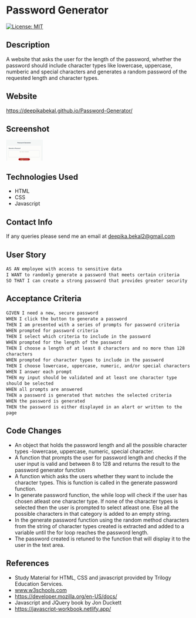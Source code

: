 # Password Generator

[![License: MIT](https://img.shields.io/badge/License-MIT-yellow.svg)](https://opensource.org/licenses/MIT)

## Description
A website that asks the user for the length of the password, whether the password should include character types like lowercase, uppercase, numberic and special characters and generates a random password of the requested length and character types.

## Website
https://deepikabekal.github.io/Password-Generator/

## Screenshot
<img src="assets/images/challenge-3.gif" width=100>

## Technologies Used
* HTML
* CSS
* Javascript

## Contact Info
If any queries please send me an email at deepika.bekal2@gmail.com


## User Story
```
AS AN employee with access to sensitive data
I WANT to randomly generate a password that meets certain criteria
SO THAT I can create a strong password that provides greater security
```

## Acceptance Criteria
```
GIVEN I need a new, secure password
WHEN I click the button to generate a password
THEN I am presented with a series of prompts for password criteria
WHEN prompted for password criteria
THEN I select which criteria to include in the password
WHEN prompted for the length of the password
THEN I choose a length of at least 8 characters and no more than 128 characters
WHEN prompted for character types to include in the password
THEN I choose lowercase, uppercase, numeric, and/or special characters
WHEN I answer each prompt
THEN my input should be validated and at least one character type should be selected
WHEN all prompts are answered
THEN a password is generated that matches the selected criteria
WHEN the password is generated
THEN the password is either displayed in an alert or written to the page
```
## Code Changes
* An object that holds the password length and all the possible character types -lowercase, uppercase, numeric, special character.
* A function that prompts the user for password length and checks if the user input is valid and between 8 to 128 and returns the result to the password generator function
* A function which asks the users whether they want to include the character types. This is function is called in the generate password function.
* In generate password function, the while loop will check if the user has chosen atleast one character type. If none of the character types is selected then the user is prompted to select atleast one. Else all the possible characters in that category is added to an empty string.
* In the generate password function using the random method characters from the string of character types created is extracted and added to a variable until the for loop reaches the password length. 
* The password created is retuned to the function that will display it to the user in the text area.

## References
* Study Material for HTML, CSS and javascript provided by Trilogy Education Services.
* www.w3schools.com
* https://developer.mozilla.org/en-US/docs/
* Javascript and JQuery book by Jon Duckett
* https://javascript-workbook.netlify.app/
